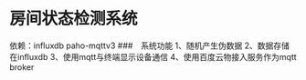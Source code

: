 # 房间状态检测系统
依赖：influxdb paho-mqttv3
###　系统功能 
1、随机产生伪数据
2、数据存储在influxdb
3、使用mqtt与终端显示设备通信
4、使用百度云物接入服务作为mqtt broker